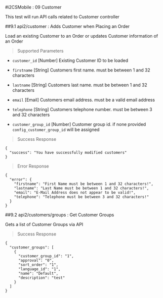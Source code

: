 #i2CSMobile : 09 Customer

This test will run API calls related to Customer controller

##9.1 api2/customer : Adds Customer when Placing an Order

Load an existing Customer to an Order or updates Customer information of an Order

> Supported Parameters

* `customer_id` [Number] Existing Customer ID to be loaded

* `firstname` [String] Customers first name. must be between 1 and 32 characters

* `lastname` [String] Customers last name. must be between 1 and 32 characters

* `email` [Email] Customers email address. must be a valid email address

* `telephone` [String] Customers telephone number. must be between 3 and 32 characters

* `customer_group_id` [Number] Customer group id. if none provided `config_customer_group_id` will be assigned


> Success Response

```
{
  "success": "You have successfully modified customers"
}
```

> Error Response

```
{
  "error": {
    "firstname": "First Name must be between 1 and 32 characters!",
    "lastname": "Last Name must be between 1 and 32 characters!",
    "email": "E-Mail Address does not appear to be valid!",
    "telephone": "Telephone must be between 3 and 32 characters!"
  }
}
```

##9.2 api2/customers/groups : Get Customer Groups

Gets a list of Customer Groups via API


> Success Response

```
{
  "customer_groups": [
    {
      "customer_group_id": "1",
      "approval": "0",
      "sort_order": "1",
      "language_id": "1",
      "name": "Default",
      "description": "test"
    }
  ]
}
```
